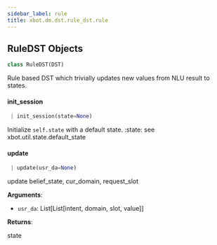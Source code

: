 ```yaml
---
sidebar_label: rule
title: xbot.dm.dst.rule_dst.rule
---
```


## RuleDST Objects

```python
class RuleDST(DST)
```

Rule based DST which trivially updates new values from NLU result to states.

#### init\_session

```python
 | init_session(state=None)
```

Initialize ``self.state`` with a default state.
:state: see xbot.util.state.default_state

#### update

```python
 | update(usr_da=None)
```

update belief_state, cur_domain, request_slot

**Arguments**:

- `usr_da`: List[List[intent, domain, slot, value]]

**Returns**:

state


